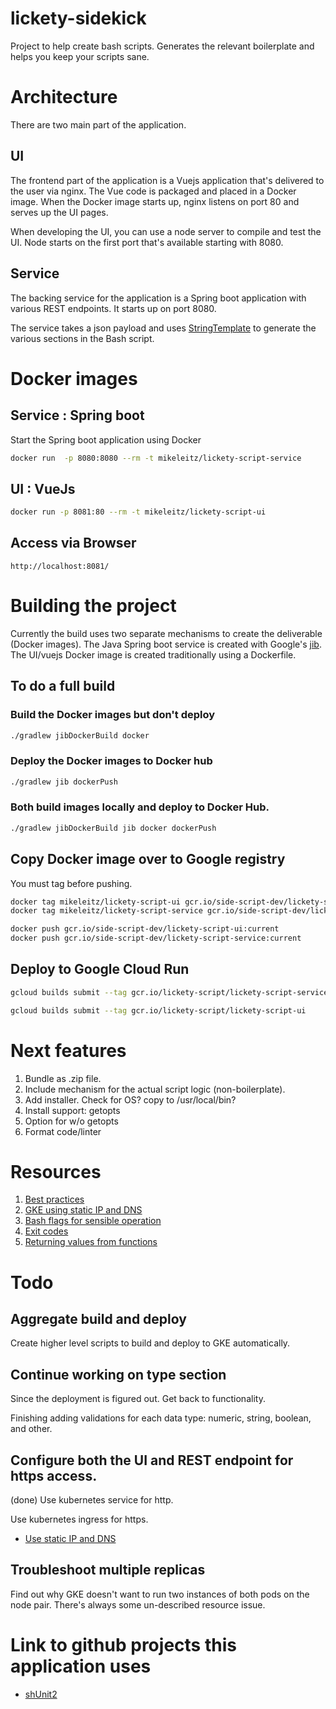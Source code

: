 # lickety-sidekick

Project to help create bash scripts.  Generates the relevant boilerplate and helps you keep your scripts sane.

# Architecture

There are two main part of the application.

## UI

The frontend part of the application is a Vuejs application that's delivered to the user via nginx.  The Vue code is packaged and placed in a Docker image.  When the Docker image starts up, nginx listens on port 80 and serves up the UI pages.

When developing the UI, you can use a node server to compile and test the UI.  Node starts on the first port that's available starting with 8080.

## Service

The backing service for the application is a Spring boot application with various REST endpoints.  It starts up on port 8080.

The service takes a json payload and uses [StringTemplate](https://www.stringtemplate.org) to generate the various sections in the Bash script. 

# Docker images

## Service : Spring boot

Start the Spring boot application using Docker

```bash
docker run  -p 8080:8080 --rm -t mikeleitz/lickety-script-service
```

## UI : VueJs

```bash
docker run -p 8081:80 --rm -t mikeleitz/lickety-script-ui
```

## Access via Browser

```
http://localhost:8081/
```

# Building the project

Currently the build uses two separate mechanisms to create the deliverable (Docker images).  The Java Spring boot service is created with Google's [jib](https://github.com/GoogleContainerTools/jib).  The UI/vuejs Docker image is created traditionally using a Dockerfile.

## To do a full build

### Build the Docker images but don't deploy

```bash
./gradlew jibDockerBuild docker 
```
### Deploy the Docker images to Docker hub

```bash
./gradlew jib dockerPush
```

### Both build images locally and deploy to Docker Hub.

```bash
./gradlew jibDockerBuild jib docker dockerPush
```

## Copy Docker image over to Google registry

You must tag before pushing.

```bash
docker tag mikeleitz/lickety-script-ui gcr.io/side-script-dev/lickety-script-ui:current
docker tag mikeleitz/lickety-script-service gcr.io/side-script-dev/lickety-script-service:current

docker push gcr.io/side-script-dev/lickety-script-ui:current
docker push gcr.io/side-script-dev/lickety-script-service:current
```

## Deploy to Google Cloud Run

```bash
gcloud builds submit --tag gcr.io/lickety-script/lickety-script-service

gcloud builds submit --tag gcr.io/lickety-script/lickety-script-ui
```

# Next features

 1. Bundle as .zip file.
 2. Include mechanism for the actual script logic (non-boilerplate).
 3. Add installer.  Check for OS? copy to /usr/local/bin?
 4. Install support: getopts
 5. Option for w/o getopts
 6. Format code/linter
 
# Resources

 1. [Best practices](https://www.tothenew.com/blog/foolproof-your-bash-script-some-best-practices/)
 2. [GKE using static IP and DNS](https://cloud.google.com/kubernetes-engine/docs/tutorials/configuring-domain-name-static-ip)
 3. [Bash flags for sensible operation](http://redsymbol.net/articles/unofficial-bash-strict-mode/)
 4. [Exit codes](https://www.cyberciti.biz/faq/linux-bash-exit-status-set-exit-statusin-bash/)
 4. [Returning values from functions](https://www.linuxjournal.com/content/return-values-bash-functions)

# Todo

## Aggregate build and deploy

Create higher level scripts to build and deploy to GKE automatically.

## Continue working on type section

Since the deployment is figured out.  Get back to functionality. 

Finishing adding validations for each data type: numeric, string, boolean, and other.

## Configure both the UI and REST endpoint for https access.

(done) Use kubernetes service for http.

Use kubernetes ingress for https.

 * [Use static IP and DNS](https://cloud.google.com/kubernetes-engine/docs/tutorials/configuring-domain-name-static-ip)
 
## Troubleshoot multiple replicas

Find out why GKE doesn't want to run two instances of both pods on the node pair.  There's always some un-described resource issue.

# Link to github projects this application uses

 * [shUnit2](https://github.com/kward/shunit2)
